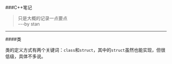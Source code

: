 ###C++笔记

> 只是大概的记录一点要点  
> ---by stan

---


























####类

类的定义方式有两个关键词：`class`和`struct`，其中的`struct`虽然也能实现，但很低级，具体不多说。  




